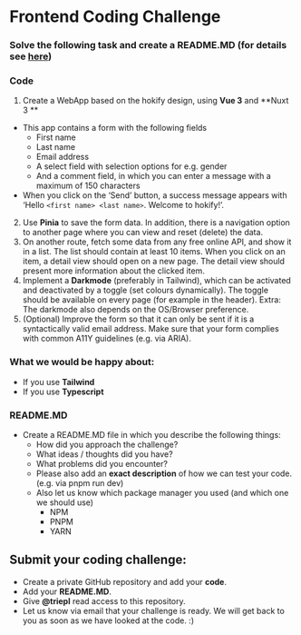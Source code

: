 # Frontend Coding Challenge

### Solve the following task and create a README.MD (for details see [here](#READMEMD))

### Code
1. Create a WebApp based on the hokify design, using **Vue 3** and **Nuxt 3 **


- This app contains a form with the following fields
    - First name
    - Last name
    - Email address
    - A select field with selection options for e.g. gender
    - And a comment field, in which you can enter a message with a maximum of 150 characters
- When you click on the ‘Send’ button, a success message appears with ‘Hello `<first name> <last name>`. Welcome to hokify!’.
2. Use **Pinia** to save the form data. In addition, there is a navigation option to another page where you can view and reset (delete) the data.
3. On another route, fetch some data from any free online API, and show it in a list. The list should contain at least 10 items. When you click on an item, a detail view should open on a new page. The detail view should present more information about the clicked item.
4. Implement a **Darkmode** (preferably in Tailwind), which can be activated and deactivated by a toggle (set colours dynamically). The toggle should be available on every page (for example in the header). Extra: The darkmode also depends on the OS/Browser preference.
5. (Optional) Improve the form so that it can only be sent if it is a syntactically valid email address. Make sure that your form complies with common A11Y guidelines (e.g. via ARIA).

### What we would be happy about:

- If you use **Tailwind**
- If you use **Typescript**

### README.MD
- Create a README.MD file in which you describe the following things:
    - How did you approach the challenge?
    - What ideas / thoughts did you have?
    - What problems did you encounter?
    - Please also add an **exact description** of how we can test your code. (e.g. via pnpm run dev)
    - Also let us know which package manager you used (and which one we should use)
        - NPM
        - PNPM
        - YARN

## Submit your coding challenge:
- Create a private GitHub repository and add your **code**.
- Add your **README.MD**.
- Give **@triepl** read access to this repository.
- Let us know via email that your challenge is ready. We will get back to you as soon as we have looked at the code. :)
